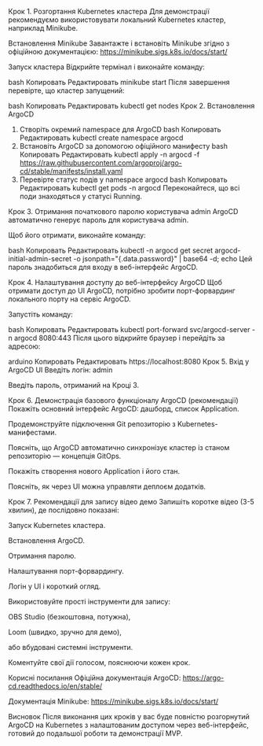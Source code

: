 Крок 1. Розгортання Kubernetes кластера
Для демонстрації рекомендуємо використовувати локальний Kubernetes кластер, наприклад Minikube.

Встановлення Minikube
Завантажте і встановіть Minikube згідно з офіційною документацією:
https://minikube.sigs.k8s.io/docs/start/

Запуск кластера
Відкрийте термінал і виконайте команду:

bash
Копировать
Редактировать
minikube start
Після завершення перевірте, що кластер запущений:

bash
Копировать
Редактировать
kubectl get nodes
Крок 2. Встановлення ArgoCD
1. Створіть окремий namespace для ArgoCD
bash
Копировать
Редактировать
kubectl create namespace argocd
2. Встановіть ArgoCD за допомогою офіційного манифесту
bash
Копировать
Редактировать
kubectl apply -n argocd -f https://raw.githubusercontent.com/argoproj/argo-cd/stable/manifests/install.yaml
3. Перевірте статус подів у namespace argocd
bash
Копировать
Редактировать
kubectl get pods -n argocd
Переконайтеся, що всі поди знаходяться у статусі Running.

Крок 3. Отримання початкового паролю користувача admin
ArgoCD автоматично генерує пароль для користувача admin.

Щоб його отримати, виконайте команду:

bash
Копировать
Редактировать
kubectl -n argocd get secret argocd-initial-admin-secret -o jsonpath="{.data.password}" | base64 -d; echo
Цей пароль знадобиться для входу в веб-інтерфейс ArgoCD.

Крок 4. Налаштування доступу до веб-інтерфейсу ArgoCD
Щоб отримати доступ до UI ArgoCD, потрібно зробити порт-форвардинг локального порту на сервіс ArgoCD.

Запустіть команду:

bash
Копировать
Редактировать
kubectl port-forward svc/argocd-server -n argocd 8080:443
Після цього відкрийте браузер і перейдіть за адресою:

arduino
Копировать
Редактировать
https://localhost:8080
Крок 5. Вхід у ArgoCD UI
Введіть логін: admin

Введіть пароль, отриманий на Кроці 3.

Крок 6. Демонстрація базового функціоналу ArgoCD (рекомендації)
Покажіть основний інтерфейс ArgoCD: дашборд, список Application.

Продемонструйте підключення Git репозиторію з Kubernetes-манифестами.

Поясніть, що ArgoCD автоматично синхронізує кластер із станом репозиторію — концепція GitOps.

Покажіть створення нового Application і його стан.

Поясніть, як через UI можна управляти деплоєм додатків.

Крок 7. Рекомендації для запису відео демо
Запишіть коротке відео (3-5 хвилин), де послідовно показані:

Запуск Kubernetes кластера.

Встановлення ArgoCD.

Отримання паролю.

Налаштування порт-форвардингу.

Логін у UI і короткий огляд.

Використовуйте прості інструменти для запису:

OBS Studio (безкоштовна, потужна),

Loom (швидко, зручно для демо),

або вбудовані системні інструменти.

Коментуйте свої дії голосом, пояснюючи кожен крок.

Корисні посилання
Офіційна документація ArgoCD:
https://argo-cd.readthedocs.io/en/stable/

Документація Minikube:
https://minikube.sigs.k8s.io/docs/start/

Висновок
Після виконання цих кроків у вас буде повністю розгорнутий ArgoCD на Kubernetes з налаштованим доступом через веб-інтерфейс, готовий до подальшої роботи та демонстрації MVP.
